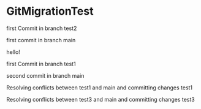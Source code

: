 # GitMigrationTest


first Commit in branch test2


first commit in branch main

hello!


first Commit in branch test1 

second commit in branch main

Resolving conflicts between test1 and main and committing changes  test1

Resolving conflicts between test3 and main and committing changes  test3
